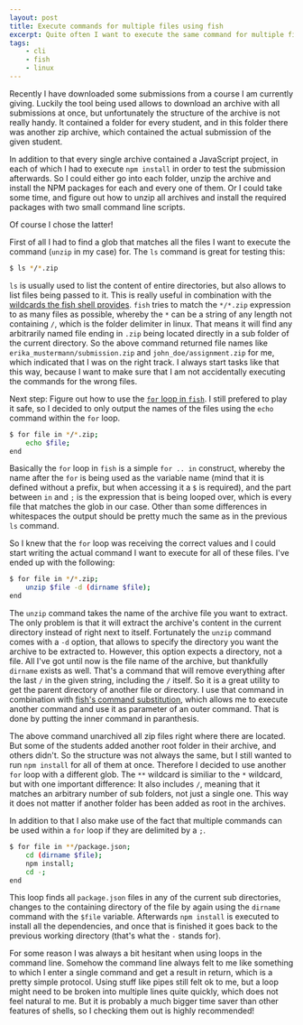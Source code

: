 ```yaml
---
layout: post
title: Execute commands for multiple files using fish
excerpt: Quite often I want to execute the same command for multiple files. It is quite easy to achieve that using the fish shell, once you get the hang of it.
tags:
    - cli
    - fish
    - linux
---
```


Recently I have downloaded some submissions from a course I am currently giving. Luckily the tool being used allows to
download an archive with all submissions at once, but unfortunately the structure of the archive is not really handy. It
contained a folder for every student, and in this folder there was another zip archive, which contained the actual
submission of the given student.

In addition to that every single archive contained a JavaScript project, in each of which I had to execute
`npm install` in order to test the submission afterwards. So I could either go into each folder, unzip the archive and
install the NPM packages for each and every one of them. Or I could take some time, and figure out how to unzip all
archives and install the required packages with two small command line scripts.

Of course I chose the latter!

First of all I had to find a glob that matches all the files I want to execute the command (`unzip` in my case) for. The
`ls` command is great for testing this:

```bash
$ ls */*.zip
```

`ls` is usually used to list the content of entire directories, but also allows to list files being passed to it. This
is really useful in combination with the
[wildcards the fish shell provides](https://fishshell.com/docs/current/index.html#wildcards). `fish` tries to match the
`*/*.zip` expression to as many files as possible, whereby the `*` can be a string of any length not containing `/`,
which is the folder delimiter in linux. That means it will find any arbitrarily named file ending in `.zip` being
located directly in a sub folder of the current directory. So the above command returned file names like
`erika_mustermann/submission.zip` and `john_doe/assignment.zip` for me, which indicated that I was on the right track. I
always start tasks like that this way, because I want to make sure that I am not accidentally executing the commands for
the wrong files.

Next step: Figure out how to use the [`for` loop in `fish`](https://fishshell.com/docs/current/cmds/for.html). I still
prefered to play it safe, so I decided to only output the names of the files using the `echo` command within the `for`
loop.

```bash
$ for file in */*.zip;
    echo $file;
end
```

Basically the `for` loop in `fish` is a simple `for .. in` construct, whereby the name after the `for` is being used as
the variable name (mind that it is defined without a prefix, but when accessing it a `$` is required), and the part
between `in` and `;` is the expression that is being looped over, which is every file that matches the glob in our case.
Other than some differences in whitespaces the output should be pretty much the same as in the previous `ls` command.

So I knew that the `for` loop was receiving the correct values and I could start writing the actual command I want to
execute for all of these files. I've ended up with the following:

```bash
$ for file in */*.zip;
    unzip $file -d (dirname $file);
end
```

The `unzip` command takes the name of the archive file you want to extract. The only problem is that it will extract the
archive's content in the current directory instead of right next to itself. Fortunately the `unzip` command comes with a
`-d` option, that allows to specify the directory you want the archive to be extracted to. However, this option expects
a directory, not a file. All I've got until now is the file name of the archive, but thankfully `dirname` exists as
well. That's a command that will remove everything after the last `/` in the given string, including the `/` itself. So
it is a great utility to get the parent directory of another file or directory. I use that command in combination with
[fish's command substitution](https://fishshell.com/docs/current/index.html#command-substitution), which allows me to
execute another command and use it as parameter of an outer command. That is done by putting the inner command in
paranthesis.

The above command unarchived all zip files right where there are located. But some of the students added another root
folder in their archive, and others didn't. So the structure was not always the same, but I still wanted to run
`npm install` for all of them at once. Therefore I decided to use another `for` loop with a different glob. The `**`
wildcard is similiar to the `*` wildcard, but with one important difference: It also includes `/`, meaning that it
matches an arbitrary number of sub folders, not just a single one. This way it does not matter if another folder has
been added as root in the archives.

In addition to that I also make use of the fact that multiple commands can be used within a `for` loop if they are
delimited by a `;`.

```bash
$ for file in **/package.json;
    cd (dirname $file);
    npm install;
    cd -;
end
```

This loop finds all `package.json` files in any of the current sub directories, changes to the containing directory of
the file by again using the `dirname` command with the `$file` variable. Afterwards `npm install` is executed to
install all the dependencies, and once that is finished it goes back to the previous working directory (that's what the
`-` stands for).

For some reason I was always a bit hesitant when using loops in the command line. Somehow the command line always felt
to me like something to which I enter a single command and get a result in return, which is a pretty simple protocol.
Using stuff like pipes still felt ok to me, but a loop might need to be broken into multiple lines quite quickly, which
does not feel natural to me. But it is probably a much bigger time saver than other features of shells, so I checking
them out is highly recommended!
